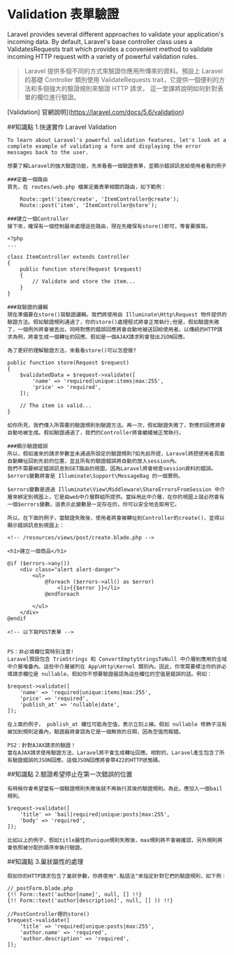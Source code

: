 # Validation 表單驗證

Laravel provides several different approaches to validate your application's incoming data. By default, Laravel's base controller class uses a ValidatesRequests trait which provides a convenient method to validate incoming HTTP request with a variety of powerful validation rules.

> Laravel 提供多個不同的方式來驗證你應用所傳來的資料。預設上 Laravel 的基礎 Controller 類別使用 ValidateRequests trait，它提供一個便利的方法和多個強大的驗證規則來驗證 HTTP 請求， 這一堂課將說明如何針對表單的欄位進行驗證。

[Validation] 官網說明](https://laravel.com/docs/5.6/validation)

##知識點 1.快速實作 Laravel Validation

    To learn about Laravel's powerful validation features, let's look at a complete example of validating a form and displaying the error messages back to the user.

    想要了解Laravel的強大驗證功能，先來看看一個驗證表單，並顯示錯誤訊息給使用者看的例子

    ###定義一個路由
    首先，在 routes/web.php 檔案定義表單相關的路由，如下範例：

        Route::get('item/create', 'ItemController@create');
        Route::post('item', 'ItemController@store');

    ###建立一個Controller
    接下來，確保有一個控制器來處理這些路由，現在先確保有store()即可，等會要撰寫。

    <?php
    ...

    class ItemController extends Controller
    {
        public function store(Request $request)
        {
            // Validate and store the item...
        }
    }

    ###寫驗證的邏輯
    現在準備要在store()寫驗證邏輯。我們將使用由 Illuminate\Http\Request 物件提供的驗證方法。假如驗證規則通過了，你的store()處理程式將會正常執行;但是，假如驗證失敗了，一個例外將會被丟出，同時對應的錯誤回應將會自動地被送回給使用者。以傳統的HTTP請求為例，將會生成一個轉址的回應。假如是一個AJAX請求則會發出JSON回應。

    為了更好的理解驗證方法，來看看store()可以怎麼做?

    public function store(Request $request)
    {
        $validatedData = $request->validate([
            'name' => 'required|unique:items|max:255',
            'price' => 'required',
        ]);

        // The item is valid...
    }

    如你所見，我們傳入所需要的驗證規則到驗證方法。再一次，假如驗證失敗了，對應的回應將會自動地被生成。假如驗證通過了，我們的Controller將會繼續被正常執行。

    ###顯示驗證錯誤
    所以，假如進來的請求參數並未通過所設定的驗證規則?如先前所提，Laravel將把使用者頁面自動轉址回到先前的位置，並且所有的驗證錯誤將自動的放入session內。
    我們不需要綁定錯誤訊息到GET路由的視圖，因為Laravel將會檢查session資料的錯誤。$errors變數將會是 Illuminate\Support\MessageBag 的一個實例。

    $errors變數是透過 Illuminate\View\Middleware\ShareErrorsFromSession 中介層來綁定到視圖上，它是由web中介層群組所提供。當採用此中介層，在你的視圖上就必然會有一個$errors變數。這表示此變數是一定存在的，你可以安全地去取用它。

    所以，在下面的例子，當驗證失敗後，使用者將會被轉址到Controller的create()，並得以顯示錯誤訊息到視圖上：

    <!-- /resources/views/post/create.blade.php -->

    <h1>建立一個商品</h1>

    @if ($errors->any())
        <div class="alert alert-danger">
            <ul>
                @foreach ($errors->all() as $error)
                    <li>{{$error }}</li>
                @endforeach

            </ul>
        </div>
    @endif

    <!-- 以下寫POST表單 -->


    PS：非必填欄位需特別注意!
    Laravel預設包含 TrimStrings 和 ConvertEmptyStringsToNull 中介層到應用的全域中介層堆疊內。這些中介層被列在 App\Http\Kernel 類別內。因此，你常需要標注你的非必填請求欄位是 nullable，假如你不想要驗證器認為這些欄位的空值是錯誤的話。例如：

    $request->validate([
        'name' => 'required|unique:items|max:255',
        'price' => 'required',
        'publish_at' => 'nullable|date',
    ]);

    在上面的例子， publish_at 欄位可能為空值，表示立刻上線。假如 nullable 修飾子沒有被加到規則定義內，驗證器將會認為它是一個無效的日期，因為空值而報錯。

    PS2：針對AJAX請求的驗證！
    當在AJAX請求使用驗證方法，Laravel將不會生成轉址回應。相對的，Laravel產生包含了所有驗證錯誤的JSON回應。這個JSON回應將會帶422的HTTP狀態碼。

##知識點 2.驗證希望停止在第一次錯誤的位置

    有時候你會希望當有一個驗證規則失敗後就不再執行其後的驗證規則。為此，應加入一個bail規則。

    $request->validate([
        'title' => 'bail|required|unique:posts|max:255',
        'body' => 'required',
    ]);

    比如以上的例子，假如title屬性的unique規則失敗後，max規則將不會被確認，另外規則將會依照被分配的順序來執行驗證。

##知識點 3.巢狀屬性的處理

    假如你的HTTP請求包含了巢狀參數，你將使用".點語法"來指定針對它們的驗證規則，如下例：

    //_postForm.blade.php
    {!! Form::text('author[name]', null, [] !!}
    {!! Form::text('author[description]', null, [] )) !!}

    //PostController裡的store()
    $request->validate([
        'title' => 'required|unique:posts|max:255',
        'author.name' => 'required',
        'author.description' => 'required',
    ]);
